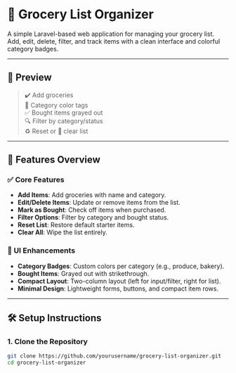 # 🛒 Grocery List Organizer

A simple Laravel-based web application for managing your grocery list. Add, edit, delete, filter, and track items with a clean interface and colorful category badges.

---

## 📸 Preview

> ✔️ Add groceries  
> 🎨 Category color tags  
> ✅ Bought items grayed out  
> 🔍 Filter by category/status  
> ♻️ Reset or 🧹 clear list

---

## 🚀 Features Overview

### ✅ Core Features
- **Add Items**: Add groceries with name and category.
- **Edit/Delete Items**: Update or remove items from the list.
- **Mark as Bought**: Check off items when purchased.
- **Filter Options**: Filter by category and bought status.
- **Reset List**: Restore default starter items.
- **Clear All**: Wipe the list entirely.

### 🎨 UI Enhancements
- **Category Badges**: Custom colors per category (e.g., produce, bakery).
- **Bought Items**: Grayed out with strikethrough.
- **Compact Layout**: Two-column layout (left for input/filter, right for list).
- **Minimal Design**: Lightweight forms, buttons, and compact item rows.

---

## 🛠️ Setup Instructions

### 1. Clone the Repository
```bash
git clone https://github.com/yourusername/grocery-list-organizer.git
cd grocery-list-organizer
